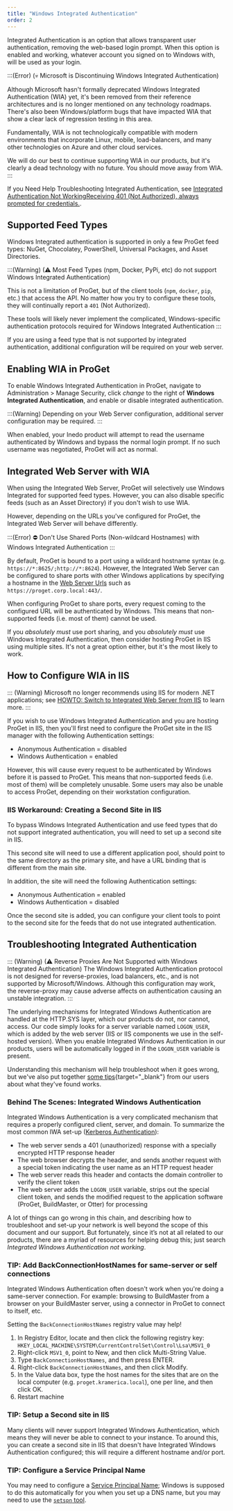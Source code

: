 ```yaml
---
title: "Windows Integrated Authentication"
order: 2
---
```


Integrated Authentication is an option that allows transparent user authentication, removing the web-based login prompt. When this option is enabled and working, whatever account you signed on to Windows with, will be used as your login.

:::(Error) (💀  Microsoft is Discontinuing Windows Integrated Authentication)

Although Microsoft hasn't formally deprecated Windows Integrated Authentication (WIA) yet, it's been removed from their reference architectures and is no longer mentioned on any technology roadmaps. There's also been Windows/platform bugs that have impacted WIA that show a clear lack of regression testing in this area.

Fundamentally, WIA is not technologically compatible with modern environments that incorporate Linux, mobile, load-balancers, and many other technologies on Azure and other cloud services. 

We will do our best to continue supporting WIA in our products, but it's clearly a dead technology with no future. You should move away from WIA.
:::

If you Need Help Troubleshooting Integrated Authentication, see [Integrated Authentication Not WorkingReceiving 401 (Not Authorized), always prompted for credentials.](#troubleshooting).

## Supported Feed Types

Windows Integrated authentication is supported in only a few ProGet feed types: NuGet, Chocolatey, PowerShell, Universal Packages, and Asset Directories.

:::(Warning) (⚠ Most Feed Types (npm, Docker, PyPi, etc) do not support Windows Integrated Authentication)

This is not a limitation of ProGet, but of the client tools (`npm`, `docker`, `pip`, etc.) that access the API. No matter how you try to configure these tools, they will continually report a `401` (Not Authorized).

These tools will likely never implement the complicated, Windows-specific authentication protocols required for Windows Integrated Authentication
:::

If you are using a feed type that is not supported by integrated authentication, additional configuration will be required on your web server.

## Enabling WIA in ProGet

To enable Windows Integrated Authentication in ProGet, navigate to Administration > Manage Security, click *change* to the right of **Windows Integrated Authentication**, and enable or disable integrated authentication.

:::(Warning)
Depending on your Web Server configuration, additional server configuration may be required.
:::

When enabled, your Inedo product will attempt to read the username authenticated by Windows and bypass the normal login prompt. If no such username was negotiated, ProGet will act as normal.


## Integrated Web Server with WIA

When using the Integrated Web Server, ProGet will selectively use Windows Integrated for supported feed types. However, you can also disable specific feeds (such as an Asset Directory) if you don't wish to use WIA.

However, depending on the URLs you've configured for ProGet, the Integrated Web Server will behave differently.

:::(Error)
⛔ Don't Use Shared Ports (Non-wildcard Hostnames) with Windows Integrated Authentication
:::


By default, ProGet is bound to a port using a wildcard hostname syntax (e.g. `https://*:8625/;http://*:8624`). However, the Integrated Web Server can be configured to share ports with other Windows applications by specifying a hostname in the [Web Server Urls](/docs/installation/windows/inedohub-configure-products#configuration-tab)  such as `https://proget.corp.local:443/`.

When configuring ProGet to share ports, every request coming to the configured URL will be authenticated by Windows. This means that non-supported feeds (i.e. most of them) cannot be used.

If you *absolutely must* use port sharing, and you *absolutely must* use Windows Integrated Authentication, then consider hosting ProGet in IIS using multiple sites. It's not a great option either, but it's the most likely to work.


## How to Configure WIA in IIS

::: (Warning)
Microsoft no longer recommends using IIS for modern .NET applications; see [HOWTO: Switch to Integrated Web Server from IIS](/docs/installation/installing-on-iis/howto-switch-to-integrated-web-server-from-iis) to learn more.
:::

If you wish to use Windows Integrated Authentication and you are hosting ProGet in IIS, then you'll first need to configure the ProGet site in the IIS manager with the following Authentication settings:
- Anonymous Authentication = disabled
- Windows Authentication = enabled

However, this will cause every request to be authenticated by Windows before it is passed to ProGet. This means that non-supported feeds (i.e. most of them) will be completely unusable. Some users may also be unable to access ProGet, depending on their workstation configuration.

### IIS Workaround: Creating a Second Site in IIS

To bypass Windows Integrated Authentication and use feed types that do not support integrated authentication, you will need to set up a second site in IIS.

This second site will need to use a different application pool, should point to the same directory as the primary site, and have a URL binding that is different from the main site.  

In addition, the site will need the following Authentication settings:
- Anonymous Authentication = enabled
- Windows Authentication = disabled

Once the second site is added, you can configure your client tools to point to the second site for the feeds that do not use integrated authentication.



<h2 id="troubleshooting">Troubleshooting Integrated Authentication</h2>

::: (Warning) (⚠ Reverse Proxies Are Not Supported with Windows Integrated Authentication)
The Windows Integrated Authentication protocol is not designed for reverse-proxies, load balancers, etc., and is not supported by Microsoft/Windows. Although this configuration may work, the reverse-proxy may cause adverse affects on authentication causing an unstable integration.
:::


The underlying mechanisms for Integrated Windows Authentication are handled at the HTTP.SYS layer, which our products do not, nor cannot, access. Our code simply looks for a server variable named `LOGON_USER`, which is added by the web server (IIS or IIS components we use in the self-hosted version). When you enable Integrated Windows Authentication in our products, users will be automatically logged in if the `LOGON_USER` variable is present. 

Understanding this mechanism will help troubleshoot when it goes wrong, but we've also put together [some tips](/docs/installation/security-ldap-active-directory/various-ldap-troubleshooting#iwa-tips){target="_blank"} from our users about what they've found works.

### Behind The Scenes: Integrated Windows Authentication
Integrated Windows Authentication is a very complicated mechanism that requires a properly configured client, server, and domain. To summarize the most common IWA set-up ([Kerberos Authentication](https://technet.microsoft.com/en-us/library/cc772815(v=ws.10).aspx)):

- The web server sends a 401 (unauthorized) response with a specially encrypted HTTP response header
- The web browser decrypts the header, and sends another request with a special token indicating the user name as an HTTP request header
- The web server reads this header and contacts the domain controller to verify the client token
- The web server adds the `LOGON_USER` variable, strips out the special client token, and sends the modified request to the application software (ProGet, BuildMaster, or Otter) for processing

A lot of things can go wrong in this chain, and describing how to troubleshoot and set-up your network is well beyond the scope of this document and our support. But fortunately, since it’s not at all related to our products, there are a myriad of resources for helping debug this; just search *Integrated Windows Authentication not working*.

### TIP: Add BackConnectionHostNames for same-server or self connections

Integrated Windows Authentication often doesn't work when you're doing a same-server connection. For example: browsing to BuildMaster from a browser on your BuildMaster server, using a connector in ProGet to connect to itself, etc.

Setting the `BackConnectionHostNames` registry value may help!

1. In Registry Editor, locate and then click the following registry key: `HKEY_LOCAL_MACHINE\SYSTEM\CurrentControlSet\Control\Lsa\MSV1_0`
2. Right-click `MSV1_0`, point to New, and then click Multi-String Value.
3. Type `BackConnectionHostNames`, and then press ENTER.
4. Right-click `BackConnectionHostNames`, and then click Modify.
5. In the Value data box, type the host names for the sites that are on the local computer (e.g. `proget.kramerica.local`), one per line, and then click OK.
6. Restart machine

### TIP: Setup a Second site in IIS

Many clients will never support Integrated Windows Authentication, which means they will never be able to connect to your instance. To around this, you can create a second site in IIS that doesn't have Integrated Windows Authentication configured; this will require a different hostname and/or port.

### TIP: Configure a Service Principal Name

You may need to configure a [Service Principal Name](https://docs.microsoft.com/en-us/windows/win32/ad/service-principal-names); Windows is supposed to do this automatically for you when you set up a DNS name, but you may need to use the [`setspn` tool](https://docs.microsoft.com/en-us/previous-versions/windows/it-pro/windows-server-2012-r2-and-2012/cc731241(v%3Dws.11)).
